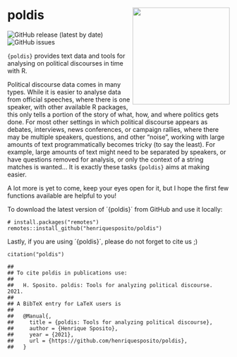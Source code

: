 poldis <img src="inst/poldishexlogo.png" align="right" width="220"/>
====================================================================

<!-- badges: start -->

![GitHub release (latest by
date)](https://img.shields.io/github/v/release/henriquesposito/poldis)
![GitHub
issues](https://img.shields.io/github/issues-raw/henriquesposito/poldis)
<!-- badges: end -->

`{poldis}` provides text data and tools for analysing on political
discourses in time with R.

Political discourse data comes in many types. While it is easier to
analyse data from official speeches, where there is one speaker, with
other available R packages, this only tells a portion of the story of
what, how, and where politics gets done. For most other settings in
which political discourse appears as debates, interviews, news
conferences, or campaign rallies, where there may be multiple speakers,
questions, and other “noise”, working with large amounts of text
programmatically becomes tricky (to say the least). For example, large
amounts of text might need to be separated by speakers, or have
questions removed for analysis, or only the context of a string matches
is wanted… It is exactly these tasks `{poldis}` aims at making easier.

A lot more is yet to come, keep your eyes open for it, but I hope the
first few functions available are helpful to you!

To download the latest version of ´{poldis}´ from GitHub and use it
locally:

    # install.packages("remotes")
    remotes::install_github("henriquesposito/poldis")

Lastly, if you are using ´{poldis}´, please do not forget to cite us ;)

    citation("poldis")

    ## 
    ## To cite poldis in publications use:
    ## 
    ##   H. Sposito. poldis: Tools for analyzing political discourse. 2021.
    ## 
    ## A BibTeX entry for LaTeX users is
    ## 
    ##   @Manual{,
    ##     title = {poldis: Tools for analyzing political discourse},
    ##     author = {Henrique Sposito},
    ##     year = {2021},
    ##     url = {https://github.com/henriquesposito/poldis},
    ##   }
